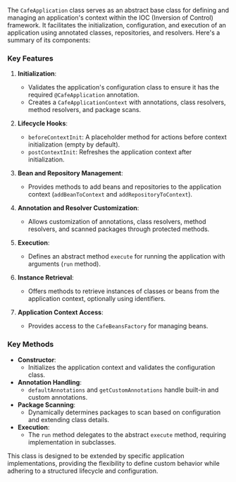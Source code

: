 The `CafeApplication` class serves as an abstract base class for defining and managing an application's context within the IOC (Inversion of Control) framework. It facilitates the initialization, configuration, and execution of an application using annotated classes, repositories, and resolvers. Here's a summary of its components:

### Key Features
1. **Initialization**:
    - Validates the application's configuration class to ensure it has the required `@CafeApplication` annotation.
    - Creates a `CafeApplicationContext` with annotations, class resolvers, method resolvers, and package scans.

2. **Lifecycle Hooks**:
    - `beforeContextInit`: A placeholder method for actions before context initialization (empty by default).
    - `postContextInit`: Refreshes the application context after initialization.

3. **Bean and Repository Management**:
    - Provides methods to add beans and repositories to the application context (`addBeanToContext` and `addRepositoryToContext`).

4. **Annotation and Resolver Customization**:
    - Allows customization of annotations, class resolvers, method resolvers, and scanned packages through protected methods.

5. **Execution**:
    - Defines an abstract method `execute` for running the application with arguments (`run` method).

6. **Instance Retrieval**:
    - Offers methods to retrieve instances of classes or beans from the application context, optionally using identifiers.

7. **Application Context Access**:
    - Provides access to the `CafeBeansFactory` for managing beans.

### Key Methods
- **Constructor**:
    - Initializes the application context and validates the configuration class.
- **Annotation Handling**:
    - `defaultAnnotations` and `getCustomAnnotations` handle built-in and custom annotations.
- **Package Scanning**:
    - Dynamically determines packages to scan based on configuration and extending class details.
- **Execution**:
    - The `run` method delegates to the abstract `execute` method, requiring implementation in subclasses.

This class is designed to be extended by specific application implementations, providing the flexibility to define custom behavior while adhering to a structured lifecycle and configuration.